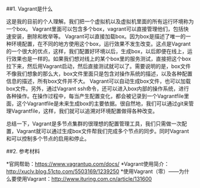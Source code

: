 ##1. Vagrant是什么

这是我的目前的个人理解。我们把一个虚拟机以及虚拟机里面的所有运行环境称为一个box。
Vagrant里面可以包含多个box，vagrant可以直接管理他们，包括快速安装，删除和枚举等。 
Vagrant可以直接加载box。因为box是描述了唯一的一种环境配置，在不同的地方使用这个box，运行效果不发生改变。这点是Vagrant的一个很大的优点，这样，我们配置好环境以后，生成box，以后即便在线上，运行效果也是一样的。如果我们想对线上的某个box里的服务测试，直接把这个box拉下来，然后用Vagrant启动，然后直接测试就可以了。需要说明的是，box文件不像我们想象的那么大，box文件里面只是包含对操作系统的描述，以及各种配置信息的描述，所有box文件并不大。
Vagrant可以自动生成box文件，也可以加载box文件。另外，通过Vagrant ssh命令，还可以进入box内部的操作系统，进行各种操作。在操作过程中，每当产生配置变化，都会被记录到一个Vagrantfile里面，这个Vagrantfile是未来生成box的主要依据。很自然地，我们可以通过git来管理Vagrantfile，这样，我们就可以追溯对环境配置做得各种改变。


总结一下，Vagrant是多节点集群的很理想的配置管理工具，我们只需做一次配置，Vagrant就可以通过生成box文件帮我们完成多个节点的同步。同时Vagrant和可以控制多个节点的启用和停止。

##2. 参考材料

*官网帮助：https://www.vagrantup.com/docs/
*Vagrant使用简介：http://xuclv.blog.51cto.com/5503169/1239250
*使用Vagrant（零）——为什么要使用Vagrant：http://www.ituring.com.cn/article/131600
